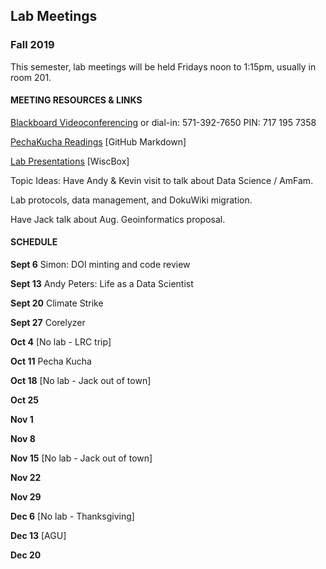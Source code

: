 ## Lab Meetings
### Fall 2019
This semester, lab meetings will be held Fridays noon to 1:15pm, usually in room 201.

#### MEETING RESOURCES & LINKS
[Blackboard Videoconferencing](https://us.bbcollab.com/guest/b7a259e026b0499e88a92039d34f295f)
or dial-in: 571-392-7650 PIN: 717 195 7358

[PechaKucha Readings](https://github.com/WilliamsPaleoLab/LabMeetings/blob/master/PechaKucha.md)  [GitHub Markdown]

[Lab Presentations](https://uwmadison.box.com/s/18q6ulb3qc5vtzx8cmwf9h8owc6cwu0y) [WiscBox]

Topic Ideas:  Have Andy & Kevin visit to talk about Data Science / AmFam.  

Lab protocols, data management, and DokuWiki migration.

Have Jack talk about Aug. Geoinformatics proposal.

#### SCHEDULE

**Sept 6**  Simon: DOI minting and code review

**Sept 13** Andy Peters: Life as a Data Scientist

**Sept 20** Climate Strike

**Sept 27** Corelyzer

**Oct 4**   [No lab - LRC trip]

**Oct 11**  Pecha Kucha

**Oct 18** [No lab - Jack out of town]

**Oct 25**

**Nov 1**

**Nov 8**

**Nov 15** [No lab - Jack out of town]

**Nov 22**  

**Nov 29**

**Dec 6** [No lab - Thanksgiving]

**Dec 13** [AGU]

**Dec 20**
